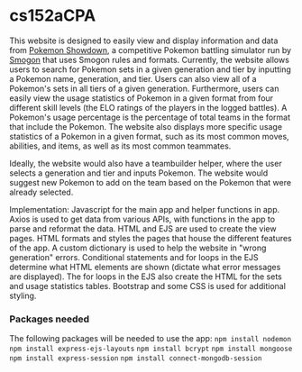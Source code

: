 # cs152aCPA

This website is designed to easily view and display information and data from [Pokemon Showdown](https://play.pokemonshowdown.com), a competitive Pokemon 
battling simulator run by [Smogon](https://www.smogon.com) that uses Smogon rules and formats. Currently, the website allows users to search for Pokemon sets in a given
generation and tier by inputting a Pokemon name, generation, and tier. Users can also view all of a Pokemon's sets in all tiers of a given generation. Furthermore, users
can easily view the usage statistics of Pokemon in a given format from four different skill levels (the ELO ratings of the players in the logged battles). A Pokemon's
usage percentage is the percentage of total teams in the format that include the Pokemon. The website also displays more specific usage statistics of a Pokemon in a given format, such as its most common moves, abilities, and items, as well as its most common teammates.

Ideally, the website would also have a teambuilder helper, where the user selects a generation and tier and inputs Pokemon. The website would suggest new Pokemon to add on the team based on the Pokemon that were already selected.

Implementation: Javascript for the main app and helper functions in app. Axios is used to get data from various APIs, with functions in the app to parse and reformat the
data. HTML and EJS are used to create the view pages. HTML formats and styles the pages that house the different features of the app. A custom dictionary is used to help the website in "wrong generation" errors. Conditional statements and for loops in the EJS determine what HTML elements are shown (dictate what error messages are displayed). The for loops in the EJS also create the HTML for the sets and usage statistics tables. Bootstrap and some CSS is used for additional styling.

### Packages needed
The following packages will be needed to use the app:
  `npm install nodemon`
  `npm install express-ejs-layouts`
  `npm install bcrypt`
  `npm install mongoose`
  `npm install express-session`
  `npm install connect-mongodb-session`

